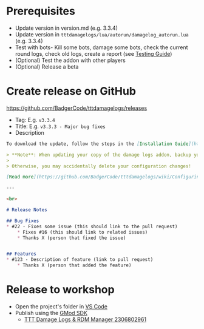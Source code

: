 # Prerequisites

* Update version in version.md (e.g. 3.3.4)
* Update version in `tttdamagelogs/lua/autorun/damagelog_autorun.lua` (e.g. 3.3.4)
* Test with bots- Kill some bots, damage some bots, check the current round logs, check old logs, create a report (see [Testing Guide](Testing-Guide))
* (Optional) Test the addon with other players
* (Optional) Release a beta


# Create release on GitHub
https://github.com/BadgerCode/tttdamagelogs/releases

* Tag: E.g. `v3.3.4`
* Title: E.g. `v3.3.3 - Major bug fixes`
* Description

```markdown
To download the update, follow the steps in the [Installation Guide](https://github.com/BadgerCode/tttdamagelogs#installation).

> **Note**: When updating your copy of the damage logs addon, backup your configuration files!
> 
> Otherwise, you may accidentally delete your configuration changes!

[Read more](https://github.com/BadgerCode/tttdamagelogs/wiki/Configuring-the-damage-logs)

---

<br>

# Release Notes

## Bug Fixes
* #22 - Fixes some issue (this should link to the pull request)
    * Fixes #16 (this should link to related issues)
    * Thanks X (person that fixed the issue)


## Features
* #123 - Description of feature (link to pull request)
    * Thanks X (person that added the feature)
```



# Release to workshop
* Open the project's folder in [VS Code](https://code.visualstudio.com/)
* Publish using the [GMod SDK](https://marketplace.visualstudio.com/items?itemName=BadgerCode.gmod-sdk)
    * [TTT Damage Logs & RDM Manager 2306802961](https://steamcommunity.com/sharedfiles/filedetails/?id=2306802961)

